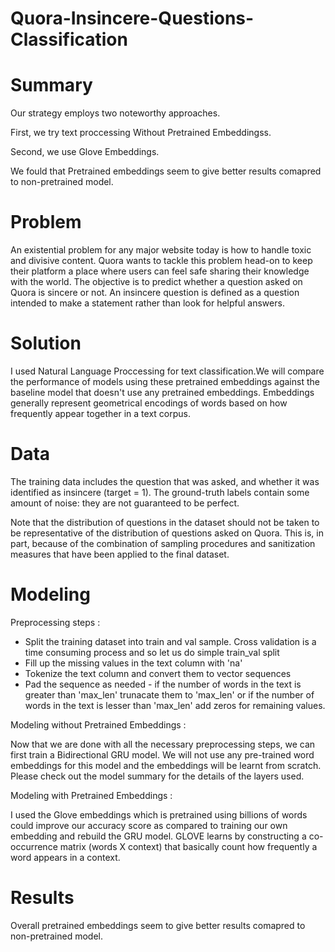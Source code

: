 # Quora-Insincere-Questions-Classification


# Summary

Our strategy employs two noteworthy approaches.

First, we try text proccessing Without Pretrained Embeddingss. 

Second, we use Glove Embeddings.

We fould that Pretrained embeddings seem to give better results comapred to non-pretrained model.



# Problem

An existential problem for any major website today is how to handle toxic and divisive content. 
Quora wants to tackle this problem head-on to keep their platform a place where users can feel safe sharing their knowledge with the world.
The objective is to predict whether a question asked on Quora is sincere or not. 
An insincere question is defined as a question intended to make a statement rather than look for helpful answers.




# Solution

I used Natural Language Proccessing for text classification.We will compare the performance of models using these pretrained embeddings against the baseline model that doesn't use any pretrained embeddings.
Embeddings generally represent geometrical encodings of words based on how frequently appear together in a text corpus.




# Data

The training data includes the question that was asked, and whether it was identified as insincere (target = 1). 
The ground-truth labels contain some amount of noise: they are not guaranteed to be perfect.

Note that the distribution of questions in the dataset should not be taken to be representative of the distribution of questions asked on Quora. 
This is, in part, because of the combination of sampling procedures and sanitization measures that have been applied to the final dataset.



# Modeling

Preprocessing steps :

  - Split the training dataset into train and val sample. Cross validation is a time consuming process and so let us do simple
     train_val split   
  - Fill up the missing values in the text column with 'na'
  - Tokenize the text column and convert them to vector sequences
  - Pad the sequence as needed - if the number of words in the text is greater than 'max_len' trunacate them to 'max_len' or 
     if the number of words in the text is lesser than 'max_len' add zeros for remaining values.

Modeling without Pretrained Embeddings :

Now that we are done with all the necessary preprocessing steps, we can first train a Bidirectional GRU model. 
We will not use any pre-trained word embeddings for this model and the embeddings will be learnt from scratch. 
Please check out the model summary for the details of the layers used.

Modeling with Pretrained Embeddings :

I used the Glove embeddings which is pretrained using billions of words could improve our accuracy score as compared to training our own embedding and rebuild the GRU model.
GLOVE learns by constructing a co-occurrence matrix (words X context) that basically count how frequently a word appears in a context.



# Results

Overall pretrained embeddings seem to give better results comapred to non-pretrained model.

